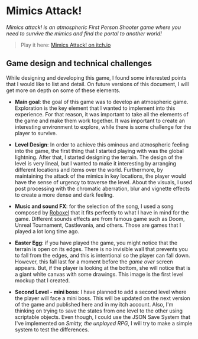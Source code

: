 # Mimics Attack!

_Mimics attack! is an atmospheric First Person Shooter game where you need to survive the mimics and find the portal to another world!_

> Play it here: [Mimics Attack! on itch.io](https://tmseldon.itch.io/mimic-attacks) 


## Game design and technical challenges

While designing and developing this game, I found some interested points that I would like to list and detail. On future versions of this document, I will get more on depth on some of these elements.

- **Main goal**: the goal of this game was to develop an atmospheric game. Exploration is the key element that I wanted to implement into this experience. For that reason, it was important to take all the elements of the game and make them work together. It was important to create an interesting environment to explore, while there is some challenge for the player to survive.

- **Level Design**: In order to achieve this ominous and atmospheric feeling into the game, the first thing that I started playing with was the global lightning. After that, I started designing the terrain. The design of the level is very lineal, but I wanted to make it interesting by arranging different locations and items over the world. Furthermore, by maintaining the attack of the mimics in key locations, the player would have the sense of urgency to traverse the level.
About the visuals, I used post processing with the chromatic aberration, blur and vignette effects to create a more dense and dark feeling.
- **Music and sound FX**: for the selection of the song, I used a song composed by [Roboxel](https://roboxel.itch.io/) that it fits perfectly to what I have in mind for the game. Different sounds effects are from famous game such as Doom, Unreal Tournament, Castlevania, and others. Those are games that I played a lot long time ago. 
- **Easter Egg**: if you have played the game, you might notice that the terrain is open on its edges. There is no invisible wall that prevents you to fall from the edges, and this is intentional so the player can fall down. However, this fall last for a moment before the _game over_ screen appears. But, if the player is looking at the bottom, she will notice that is a giant white canvas with some drawings. This image is the first level mockup that I created.
- **Second Level - mini boss**: I have planned to add a second level where the player will face a mini boss. This will be updated on the next version of the game and published here and in my itch account. Also, I'm thinking on trying to save the states from one level to the other using scriptable objects. Even though, I could use the JSON Save System that I've implemented on _Smitty, the unplayed RPG_, I will try to make a simple system to test the differences.
